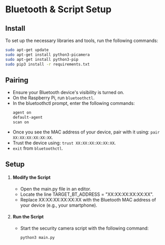 # Bluetooth & Script Setup
## Install 

To set up the necessary libraries and tools, run the following commands:

```bash
sudo apt-get update
sudo apt-get install python3-picamera
sudo apt-get install python3-pip
sudo pip3 install -r requirements.txt
```

## Pairing
- Ensure your Bluetooth device's visibility is turned on.
- On the Raspberry Pi, run `bluetoothctl`.
- In the bluetoothctl prompt, enter the following commands:
   ```bash
   agent on
   default-agent
   scan on
   ```
- Once you see the MAC address of your device, pair with it using: `pair XX:XX:XX:XX:XX:XX`.
- Trust the device using: `trust XX:XX:XX:XX:XX:XX`.
- `exit` from `bluetoothctl`.

## Setup
1. #### Modify the Script
   - Open the main.py file in an editor.
   - Locate the line TARGET_BT_ADDRESS = "XX:XX:XX:XX:XX:XX".
   - Replace XX:XX:XX:XX:XX:XX with the Bluetooth MAC address of your device (e.g., your smartphone).

2. #### Run the Script
   - Start the security camera script with the following command:
       ```bash
       python3 main.py
       ```